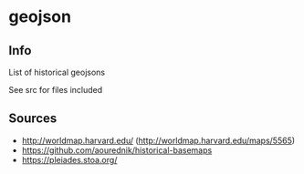 # geojson

## Info

List of historical geojsons

See src for files included

## Sources

- http://worldmap.harvard.edu/ (http://worldmap.harvard.edu/maps/5565)
- https://github.com/aourednik/historical-basemaps
- https://pleiades.stoa.org/
